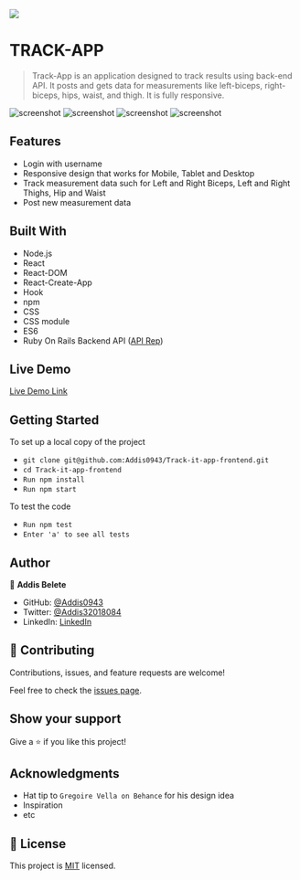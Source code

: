 ![](https://img.shields.io/badge/Microverse-blueviolet)

# TRACK-APP

> Track-App is an application designed to track results using back-end API. It posts and gets data for measurements like left-biceps, right-biceps, hips, waist, and thigh. It is fully responsive.

![screenshot](src/Assets/app1.png)
![screenshot](src/Assets/app2.png)
![screenshot](src/Assets/app3.png)
![screenshot](src/Assets/app4.png)

## Features

- Login with username
- Responsive design that works for Mobile, Tablet and Desktop
- Track measurement data such for Left and Right Biceps, Left and Right Thighs, Hip and Waist
- Post new measurement data

## Built With

- Node.js
- React
- React-DOM
- React-Create-App
- Hook
- npm
- CSS
- CSS module
- ES6
- Ruby On Rails Backend API ([API Rep](git@github.com:Addis0943/track-it-api.git))

## Live Demo

[Live Demo Link](https://addis-tracking-app.herokuapp.com/)

## Getting Started

To set up a local copy of the project

- `git clone git@github.com:Addis0943/Track-it-app-frontend.git `
- `cd Track-it-app-frontend`
- `Run npm install`
- `Run npm start`

To test the code

- `Run npm test`
- `Enter 'a' to see all tests `

## Author

👤 **Addis Belete**

- GitHub: [@Addis0943](https://github.com/Addis0943)
- Twitter: [@Addis32018084](https://twitter.com/Addis32018084)
- LinkedIn: [LinkedIn](https://www.linkedin.com/in/addis-belete-134b98191/)

## 🤝 Contributing

Contributions, issues, and feature requests are welcome!

Feel free to check the [issues page](../../issues/).

## Show your support

Give a ⭐️ if you like this project!

## Acknowledgments

- Hat tip to `Gregoire Vella on Behance` for his design idea
- Inspiration
- etc

## 📝 License

This project is [MIT](./MIT.md) licensed.

